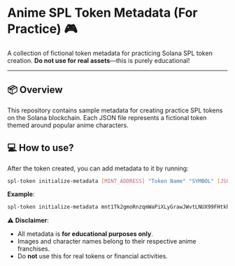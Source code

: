 # Anime SPL Token Metadata (For Practice) 🎮

A collection of fictional token metadata for practicing Solana SPL token creation. **Do not use for real assets**—this is purely educational!  

---

## 📦 Overview  
This repository contains sample metadata for creating practice SPL tokens on the Solana blockchain. Each JSON file represents a fictional token themed around popular anime characters.  

## 💻 How to use?
After the token created, you can add metadata to it by running:
```bash
spl-token initialize-metadata [MINT_ADDRESS] "Token Name" "SYMBOL" [JSON_URL]  
```

**Example**:
```bash
spl-token initialize-metadata mnt1Tk2gmoRnzqmWaPiXLyGrawJWvtLNUX99FHtkhrm "Noel Stollen" "NOEL" https://raw.githubusercontent.com/zaialamm/anime-solana-token-metadata/main/noel-stollen.json 
```

⚠️ **Disclaimer**:  
- All metadata is **for educational purposes only**.  
- Images and character names belong to their respective anime franchises.  
- Do **not** use this for real tokens or financial activities.  
